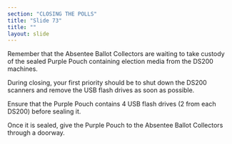 ```yaml
---
section: "CLOSING THE POLLS"
title: "Slide 73"
title: ""
layout: slide
---
```


Remember that the Absentee Ballot Collectors are waiting to take custody of the sealed Purple Pouch containing election media from the DS200 machines.

During closing, your first priority should be to shut down the DS200 scanners and remove the USB flash drives as soon as possible.

Ensure that the Purple Pouch contains 4 USB flash drives (2 from each DS200) before sealing it.

Once it is sealed, give the Purple Pouch to the Absentee Ballot Collectors through a doorway.




